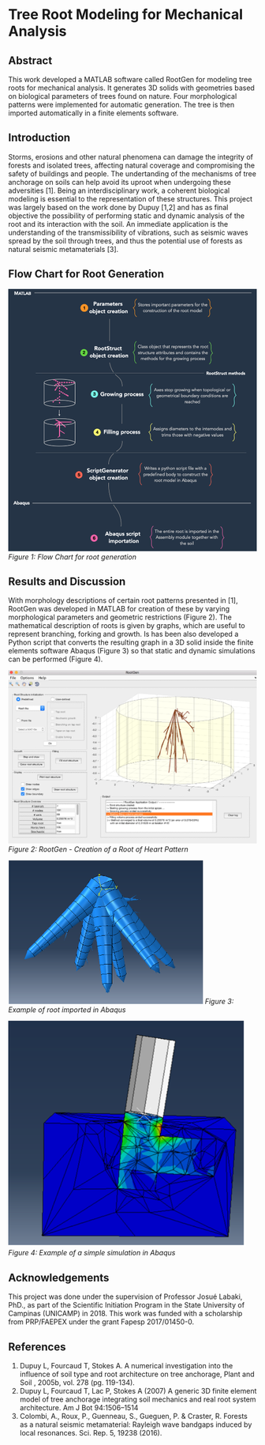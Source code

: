 # Tree Root Modeling for Mechanical Analysis

## Abstract
This work developed a MATLAB software called RootGen for modeling tree roots for mechanical analysis. It generates 3D solids with geometries based on biological parameters of trees found on nature. Four morphological patterns were implemented for automatic generation. The tree is then imported automatically in a finite elements software.

## Introduction
Storms, erosions and other natural phenomena can damage the integrity of forests and isolated trees, affecting natural coverage and compromising the safety of buildings and people. The undertanding of the mechanisms of tree anchorage on soils can help avoid its uproot when undergoing these adversities [1].
Being an interdisciplinary work, a coherent biological modeling is essential to the representation of these structures.
This project was largely based on the work done by Dupuy [1,2] and has as final objective the possibility of performing static and dynamic analysis of the root and its interaction with the soil. An immediate application is the understanding of the transmissibility of vibrations, such as seismic waves spread by the soil through trees, and thus the potential use of forests as natural seismic metamaterials [3].

## Flow Chart for Root Generation
![RootGen](assets/FlowChart.png)
*Figure 1: Flow Chart for root generation*

## Results and Discussion
With morphology descriptions of certain root patterns presented in [1], RootGen was developed in MATLAB for creation of these by varying morphological parameters and geometric restrictions (Figure 2). The mathematical description of roots is given by graphs, which are useful to represent branching, forking and growth. Is has been also developed a Python script that converts the resulting graph in a 3D solid inside the finite elements software Abaqus (Figure 3) so that static and dynamic simulations can be performed (Figure 4).


![RootGen](assets/RootGen.png)
*Figure 2: RootGen - Creation of a Root of Heart Pattern*

![AbaqusTree](assets/AbaqusTree.png)
*Figure 3: Example of root imported in Abaqus*

![AbaqusRootSim](assets/AbaqusRootSim.png)
*Figure 4: Example of a simple simulation in Abaqus*

## Acknowledgements
This project was done under the supervision of Professor Josué Labaki, PhD., as part of the Scientific Initiation Program in the State University of Campinas (UNICAMP) in 2018. This work was funded with a scholarship from PRP/FAEPEX under the grant Fapesp 2017/01450-0.

## References
1. Dupuy L, Fourcaud T, Stokes A. A numerical investigation into the influence of soil type and root architecture on tree anchorage, Plant and Soil , 2005b, vol. 278 (pg. 119-134).
2. Dupuy L, Fourcaud T, Lac P, Stokes A (2007) A generic 3D finite element model of tree anchorage integrating soil mechanics and real root system architecture. Am J Bot 94:1506–1514
3. Colombi, A., Roux, P., Guenneau, S., Gueguen, P. & Craster, R. Forests as a natural seismic metamaterial: Rayleigh wave bandgaps induced by local resonances. Sci. Rep. 5, 19238 (2016).